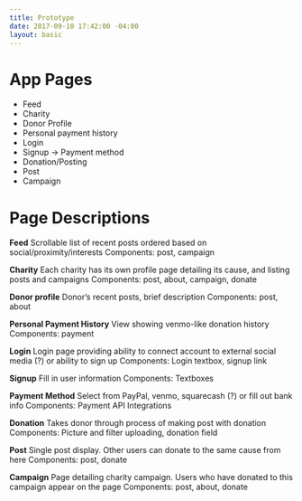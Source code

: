 ```yaml
---
title: Prototype
date: 2017-09-10 17:42:00 -04:00
layout: basic
---
```


# App Pages

* Feed
* Charity
* Donor Profile
* Personal payment history
* Login
* Signup -> Payment method
* Donation/Posting
* Post
* Campaign

# Page Descriptions

**Feed**
Scrollable list of recent posts ordered based on social/proximity/interests
Components: post, campaign

**Charity**
Each charity has its own profile page detailing its cause, and listing posts and campaigns
Components: post, about, campaign, donate

**Donor profile**
Donor’s recent posts, brief description
Components: post, about

**Personal Payment History**
View showing venmo-like donation history
Components: payment

**Login**
Login page providing ability to connect account to external social media (?) or ability to sign up
Components: Login textbox, signup link

**Signup**
Fill in user information
Components: Textboxes

**Payment Method**
Select from PayPal, venmo, squarecash (?) or fill out bank info
Components: Payment API Integrations

**Donation**
Takes donor through process of making post with donation
Components: Picture and filter uploading, donation field

**Post**
Single post display. Other users can donate to the same cause from here
Components: post, donate

**Campaign**
Page detailing charity campaign. Users who have donated to this campaign appear on the page
Components: post, about, donate